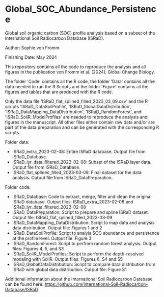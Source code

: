 # Global_SOC_Abundance_Persistence
Global soil organic carbon (SOC) profile analysis based on a subset of the International Soil Radiocarbon Database (ISRaD).


Author: Sophie von Fromm

Finishing Date: May 2024


This repository contains all the code to reproduce the analysis and all figures in the publication von Fromm et al. (2024), Global Change Biology.

The folder 'Code' contains all the R code, the folder 'Data' contains all the data needed to run the R Scripts and the folder 'Figure' contains all the figures and tables that are produced with the R code.

Only the data file 'ISRaD_flat_splined_filled_2023_03_09.csv' and the R scripts 'ISRaD_DataSoilProfile', 'ISRaD_GlobalDataDistribution', 'ISRaD_DataMapping_DataDistribution', 'ISRaD_RandomForest', and 'ISRaD_SoilR_ModelProfiles' are needed to reproduce the analysis and figures in the manuscript. All other files either contain raw data and/or are part of the data preparation and can be generated with the corresponding R scripts.

Folder data:
- ISRaD_extra_2023-02-08: Entire ISRaD database. Output file from ISRaD_Database.
- ISRaD_lyr_data_filtered_2023-02-08: Subset of the ISRaD layer data. Output file from ISRaD_Database.
- ISRaD_flat_splined_filled_2023-03-09: Final dataset for the data analysis. Output file from ISRaD_DataPreparation.

Folder code:
- ISRaD_Database: Code to extract, merge, filter and clean the original ISRaD database. Output files: ISRaD_extra_2023-02-08 and ISRaD_lyr_data_filtered_2023-02-08
- ISRaD_DataPreparation: Script to prepare and spline ISRaD dataset. Output file: ISRaD_flat_splined_filled_2023-03-09
- ISRaD_DataMapping_DataDistribution: Script to map data and analysis data distribution. Output file: Figures 1 and 2
- ISRaD_DataSoilProfile: Script to analyis SOC abundance and persistence at the profile level. Output file: Figure 3
- ISRaD_RandomForest: Script to perfrom random forest analysis. Output files: Figures 4, 5, and S3
- ISRaD_SoilR_ModelProfiles: Script to perform the depth-resolved modeling with SoilR. Output files: Figures 6, S4 and S5
- ISRaD_GlobalDataDistribution: Script to compare data distribution from ISRaD with global data distribution. Output file: Figure S1

Additional information about the International Soil Radiocarbon Database can be found here: https://github.com/International-Soil-Radiocarbon-Database/ISRaD

